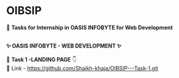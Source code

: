 # OIBSIP
🎯 **Tasks for Internship in OASIS INFOBYTE  for Web Development**  
<br />

   **✨ OASIS INFOBYTE - WEB DEVELOPMENT  ✨**
<br />
<br />
🚀  **Task 1 -LANDING PAGE** 👇
<br>
🔗 Link - https://github.com/Shaikh-khaja/OIBSIP---Task-1.git
<br />

